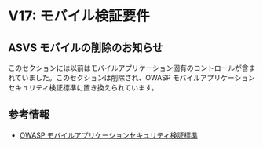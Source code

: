 # V17: モバイル検証要件

## ASVS モバイルの削除のお知らせ

このセクションには以前はモバイルアプリケーション固有のコントロールが含まれていました。このセクションは削除され、OWASP モバイルアプリケーションセキュリティ検証標準に置き換えられています。

## 参考情報

* [OWASP モバイルアプリケーションセキュリティ検証標準](https://www.owasp.org/index.php/OWASP_Mobile_Security_Project)
